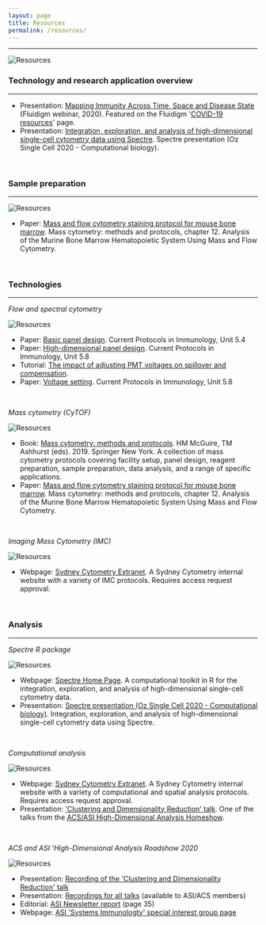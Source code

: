 ```yaml
---
layout: page
title: Resources
permalink: /resources/
---
```


---

![Resources](https://raw.githubusercontent.com/tomashhurst/tomashhurst.github.io/master/images/Presentations.jpeg)

### Technology and research application overview ###

---

- Presentation: [Mapping Immunity Across Time, Space and Disease State](https://www.fluidigm.com/articles/presentation---mapping-dynamic-immunity-across-time-space-and-disease-state-using-high%E2%80%90dimensional-cytometry-technologies-and-analytics) (Fluidigm webinar, 2020). Featured on the Fluidigm '[COVID-19 resources](https://www.fluidigm.com/singlearticles/covid-19-resources)' page.
- Presentation: [Integration, exploration, and analysis of high-dimensional single-cell cytometry data using Spectre](https://youtu.be/poEDERGXrQw?t=3151). Spectre presentation (Oz Single Cell 2020 - Computational biology).

<br />

### Sample preparation ###

---

![Resources](https://raw.githubusercontent.com/tomashhurst/tomashhurst.github.io/master/images/Antibodies.png)

- Paper: [Mass and flow cytometry staining protocol for mouse bone marrow](https://link.springer.com/protocol/10.1007/978-1-4939-9454-0_12). Mass cytometry: methods and protocols, chapter 12. Analysis of the Murine Bone Marrow Hematopoietic System Using Mass and Flow Cytometry.

<br />

### Technologies ###

---

*Flow and spectral cytometry*

![Resources](https://raw.githubusercontent.com/tomashhurst/tomashhurst.github.io/master/images/Tech.png)

- Paper: [Basic panel design](http://onlinelibrary.wiley.com/doi/10.1002/cpim.26/abstract). Current Protocols in Immunology, Unit 5.4
- Paper: [High-dimensional panel design](https://currentprotocols.onlinelibrary.wiley.com/doi/abs/10.1002/cpim.37). Current Protocols in Immunology, Unit 5.8
- Tutorial: [The impact of adjusting PMT voltages on spillover and compensation](https://sydneycytometry.org.au/seminars-and-tutorials).
- Paper: [Voltage setting](https://currentprotocols.onlinelibrary.wiley.com/doi/abs/10.1002/cpim.37). Current Protocols in Immunology, Unit 5.8

<br />

*Mass cytometry (CyTOF)*

![Resources](https://raw.githubusercontent.com/tomashhurst/tomashhurst.github.io/master/images/CyTOF%20close.png)

- Book: [Mass cytometry: methods and protocols](https://link.springer.com/book/10.1007/978-1-4939-9454-0). HM McGuire, TM Ashhurst (eds). 2019. Springer New York. A collection of mass cytometry protocols covering facility setup, panel design, reagent preparation, sample preparation, data analysis, and a range of specific applications. 
- Paper: [Mass and flow cytometry staining protocol for mouse bone marrow](https://link.springer.com/protocol/10.1007/978-1-4939-9454-0_12). Mass cytometry: methods and protocols, chapter 12. Analysis of the Murine Bone Marrow Hematopoietic System Using Mass and Flow Cytometry.

<br />

*Imaging Mass Cytometry (IMC)*

![Resources](https://raw.githubusercontent.com/tomashhurst/tomashhurst.github.io/master/images/IMC.jpg)

- Webpage: [Sydney Cytometry Extranet](https://sydneycytometry.org.au/wiki-launch). A Sydney Cytometry internal website with a variety of IMC protocols. Requires access request approval.

<br />

### Analysis ###

---

*Spectre R package*

![Resources](https://raw.githubusercontent.com/tomashhurst/tomashhurst.github.io/master/images/Spectre.png)

- Webpage: [Spectre Home Page](https://wiki.centenary.org.au/display/SPECTRE). A computational toolkit in R for the integration, exploration, and analysis of high-dimensional single-cell cytometry data.
- Presentation: [Spectre presentation (Oz Single Cell 2020 - Computational biology)](https://youtu.be/poEDERGXrQw?t=3151). Integration, exploration, and analysis of high-dimensional single-cell cytometry data using Spectre.

<br />

*Computational analysis*

![Resources](https://raw.githubusercontent.com/tomashhurst/tomashhurst.github.io/master/images/Clusters.png)

- Webpage: [Sydney Cytometry Extranet](https://sydneycytometry.org.au/wiki-launch). A Sydney Cytometry internal website with a variety of computational and spatial analysis protocols. Requires access request approval.
- Presentation: ['Clustering and Dimensionality Reduction' talk](https://youtu.be/MSIDmYhqe5g). One of the talks from the [ACS/ASI High-Dimensional Analysis Homeshow](https://tomashhurst.github.io/homeshow/).

<br />

*ACS and ASI 'High-Dimensional Analysis Roadshow 2020*

![Resources](https://raw.githubusercontent.com/tomashhurst/tomashhurst.github.io/master/images/Homeshow.png)

- Presentation: [Recording of the 'Clustering and Dimensionality Reduction' talk](https://youtu.be/MSIDmYhqe5g)
- Presentation: [Recordings for all talks](https://www.immunology.org.au/Programs/Special-Interest-Groups/Systems-Immunology/acs-asi-homeshow-2020/) (available to ASI/ACS members)
- Editorial: [ASI Newsletter report](https://www.immunology.org.au/files/Newsletter_pdfs/ASI017_Dec_2020.pdf#page=35) (page 35)
- Webpage: [ASI 'Systems Immunologty' special interest group page](https://www.immunology.org.au/asi-programs-and-opportunities/special-interest-groups/systems-immunology/)
